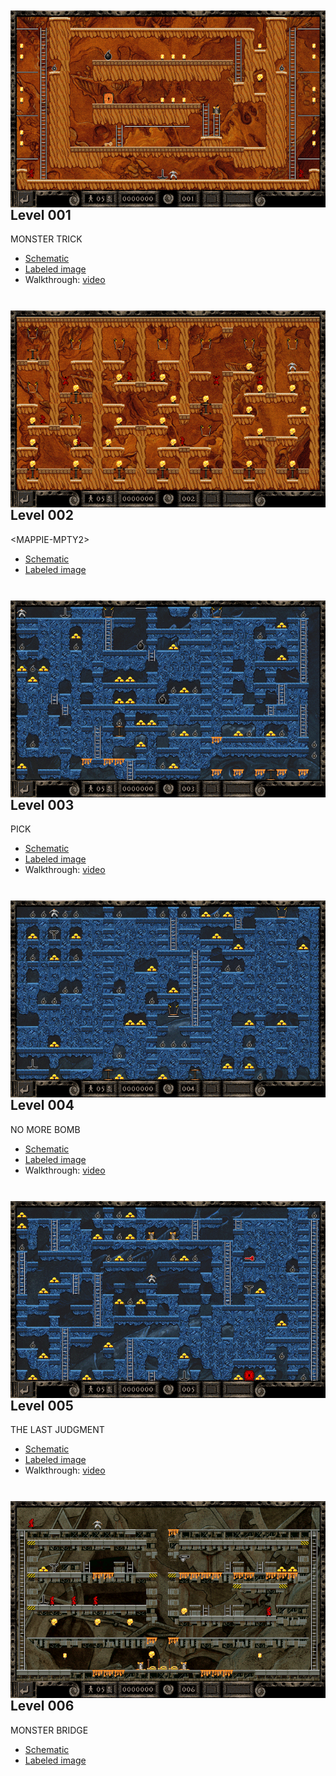 <img src="pngs/001.png" align=right style="padding: 10px 0px 0px 5px;">

## Level 001
MONSTER TRICK<br>
- [Schematic](pngs_schema/001_s.png)
- <a href="pngs_labeled/LR_EXTRA_BN1P - 001 - FUNG - MONSTER TRICK.png">Labeled image</a>
- Walkthrough: [video](https://www.youtube.com/watch?v=Arnba23ptY4) 
<br clear=all><br>

<img src="pngs/002.png" align=right style="padding: 10px 0px 0px 5px;">

## Level 002
\<MAPPIE-MPTY2><br>
- [Schematic](pngs_schema/002_s.png)
- <a href="pngs_labeled/LR_EXTRA_BN1P - 002 - FUNG - MAPPIE-MPTY2.png">Labeled image</a>
<br clear=all><br>

<img src="pngs/003.png" align=right style="padding: 10px 0px 0px 5px;">

## Level 003
PICK<br>
- [Schematic](pngs_schema/003_s.png)
- <a href="pngs_labeled/LR_EXTRA_BN1P - 003 - DARK - PICK.png">Labeled image</a>
- Walkthrough: [video](https://www.youtube.com/watch?v=SklFaBz9658) 
<br clear=all><br>

<img src="pngs/004.png" align=right style="padding: 10px 0px 0px 5px;">

## Level 004
NO MORE BOMB<br>
- [Schematic](pngs_schema/004_s.png)
- <a href="pngs_labeled/LR_EXTRA_BN1P - 004 - DARK - NO MORE BOMB.png">Labeled image</a>
- Walkthrough: [video](https://www.youtube.com/watch?v=H-CXZqkJ1PY) 
<br clear=all><br>

<img src="pngs/005.png" align=right style="padding: 10px 0px 0px 5px;">

## Level 005
THE LAST JUDGMENT<br>
- [Schematic](pngs_schema/005_s.png)
- <a href="pngs_labeled/LR_EXTRA_BN1P - 005 - DARK - THE LAST JUDGMENT.png">Labeled image</a>
- Walkthrough: [video](https://www.youtube.com/watch?v=1s022s5fw60) 
<br clear=all><br>

<img src="pngs/006.png" align=right style="padding: 10px 0px 0px 5px;">

## Level 006
MONSTER BRIDGE<br>
- [Schematic](pngs_schema/006_s.png)
- <a href="pngs_labeled/LR_EXTRA_BN1P - 006 - INDU - MONSTER BRIDGE.png">Labeled image</a>
<br clear=all><br>

